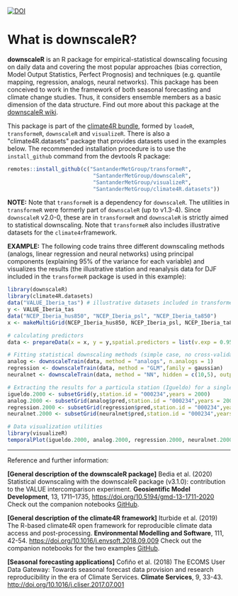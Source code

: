 [![DOI](https://zenodo.org/badge/DOI/10.5281/zenodo.3277316.svg)](https://doi.org/10.5281/zenodo.3277316)

# What is downscaleR?

**downscaleR** is an R package for empirical-statistical downscaling focusing on daily data and covering the most popular approaches (bias correction, Model Output Statistics, Perfect Prognosis) and techniques (e.g. quantile mapping, regression, analogs, neural networks). This package has been conceived to work in the framework of both seasonal forecasting and climate change studies. Thus, it considers ensemble members as a basic dimension of the data structure. Find out more about this package at the [downscaleR wiki](https://github.com/SantanderMetGroup/downscaleR/wiki). 

This package is part of the [climate4R bundle](http://www.meteo.unican.es/climate4r), formed by `loadeR`, `transformeR`, `downscaleR` and `visualizeR`. There is also a "climate4R.datasets" package that provides  datasets used in the examples below.
The recommended installation procedure is to use the `install_github` command from the devtools R package:

```r
remotes::install_github(c("SantanderMetGroup/transformeR", 
                           "SantanderMetGroup/downscaleR", 
                           "SantanderMetGroup/visualizeR",
                           "SantanderMetGroup/climate4R.datasets"))
```
**NOTE:** Note that `transformeR` is a dependency for `downscaleR`. The utilities in `transformeR` were formerly part of `downscaleR` (up to v1.3-4). Since `downscaleR` v2.0-0, these are in `transformeR` and `downscaleR` is strictly aimed to statistical downscaling. Note that `transformeR` also includes illustrative datasets for the `climate4r`framework.

**EXAMPLE:** The following code trains three different downscaling methods (analogs, linear regression and neural networks) using principal components (explaining 95\% of the variance for each variable) and visualizes the results (the illustrative station and reanalysis data for DJF included in the `transformeR` package is used in this example): 
```r
library(downscaleR)
library(climate4R.datasets)
data("VALUE_Iberia_tas") # illustrative datasets included in transformeR
y <- VALUE_Iberia_tas 
data("NCEP_Iberia_hus850", "NCEP_Iberia_psl", "NCEP_Iberia_ta850")
x <- makeMultiGrid(NCEP_Iberia_hus850, NCEP_Iberia_psl, NCEP_Iberia_ta850)

# calculating predictors
data <- prepareData(x = x, y = y,spatial.predictors = list(v.exp = 0.95)) 

# Fitting statistical downscaling methods (simple case, no cross-validation)
analog <- downscaleTrain(data, method = "analogs", n.analogs = 1)
regression <- downscaleTrain(data, method = "GLM",family = gaussian)
neuralnet <- downscaleTrain(data, method = "NN", hidden = c(10,5), output = "linear")

# Extracting the results for a particula station (Igueldo) for a single year (2000)
igueldo.2000 <- subsetGrid(y,station.id = "000234",years = 2000)
analog.2000 <- subsetGrid(analog$pred,station.id = "000234",years = 2000)
regression.2000 <- subsetGrid(regression$pred,station.id = "000234",years = 2000)
neuralnet.2000 <- subsetGrid(neuralnet$pred,station.id = "000234",years = 2000)

# Data visualization utilities
library(visualizeR) 
temporalPlot(igueldo.2000, analog.2000, regression.2000, neuralnet.2000)
```

---
Reference and further information: 

**[General description of the downscaleR package]** Bedia et al. (2020) Statistical downscaling with the downscaleR package (v3.1.0): contribution to the VALUE intercomparison experiment. **Geosientific Model Development**, 13, 1711–1735, 
https://doi.org/10.5194/gmd-13-1711-2020
Check out the companion notebooks [GitHub](https://github.com/SantanderMetGroup/notebooks).

**[General description of the climate4R framework]** Iturbide et al. (2019) The R-based climate4R open framework for reproducible climate data access and post-processing. **Environmental Modelling and Software**, 111, 42-54. https://doi.org/10.1016/j.envsoft.2018.09.009
Check out the companion notebooks for the two examples [GitHub](https://github.com/SantanderMetGroup/notebooks).

**[Seasonal forecasting applications]** Cofiño et al. (2018) The ECOMS User Data Gateway: Towards seasonal forecast data provision and research reproducibility in the era of Climate Services. **Climate Services**, 9, 33-43. http://doi.org/10.1016/j.cliser.2017.07.001


